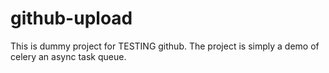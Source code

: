 # github-upload

This is dummy project for TESTING github.
The project is simply a demo of celery an async task queue.

